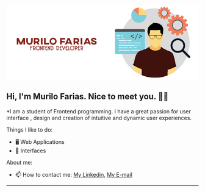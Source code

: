 <p align="center">
  <a href="">
    <img src="https://raw.githubusercontent.com/murilofarias2/murilofarias/main/gitBanner.png" alt="gitBanner" title="Murilo Farias" border="0">
  </a>
</p>

## Hi, I'm Murilo Farias. Nice to meet you. 👋🏾

*I am a student of Frontend programming. I have a great passion for user interface , design and creation of intuitive and dynamic user experiences.

Things I like to do:

- 🖥 Web Applications
- 🎨 Interfaces

About me:

- 📫 How to contact me: [My Linkedin](https://www.linkedin.com/in/murilo-farias-545b011b5/), [My E-mail](mafap@ecomp.poli.br)
---
